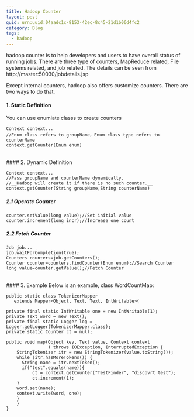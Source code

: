 ```yaml
---
title: Hadoop Counter
layout: post
guid: urn:uuid:04aadc1c-8153-42ec-8c45-21d1b06d4fc2
category: Blog
tags:
  - hadoop
---
```

hadoop counter is to help developers and users to have overall status of running jobs. There are three type of counters, MapReduce related, File systems related, and job related. The details can be seen from http://master:50030/jobdetails.jsp

Except internal counters, hadoop also offers customize counters. There are two ways to do that.

#### 1. Static Definition
You can use enumiate classs to create counters

    Context context...  
    //Enum class refers to groupName，Enum class type refers to counterName  
    context.getCounter(Enum enum)  
<br>
#### 2. Dynamic Definition

    Context context...  
    //Pass groupName and counterName dynamically. 
    //__Hadoop will create it if there is no such counter.__  
    context.getCounter(String groupName,String counterName)  

##### 2.1 Operate Counter
    counter.setValue(long value);//Set initial value
    counter.increment(long incr);//Increase one count
##### 2.2 Fetch Counter

    Job job...  
    job.waitForCompletion(true);  
    Counters counters=job.getCounters();  
    Counter counter=counters.findCounter(Enum enum);//Search Counter  
    long value=counter.getValue();//Fetch Counter 
<br>
#### 3. Example
Below is an example, class WordCountMap: 
    
    public static class TokenizerMapper   
       extends Mapper<Object, Text, Text, IntWritable>{  
      
    private final static IntWritable one = new IntWritable(1);  
    private Text word = new Text();  
    private final static Logger log = Logger.getLogger(TokenizerMapper.class);  
    private static Counter ct = null;  
      
    public void map(Object key, Text value, Context context  
                    ) throws IOException, InterruptedException {  
        StringTokenizer itr = new StringTokenizer(value.toString());  
        while (itr.hasMoreTokens()) {  
          String name = itr.nextToken();  
          if("test".equals(name)){  
              ct = context.getCounter("TestFinder", "discovrt test");  
              ct.increment(1);  
        }  
        word.set(name);  
        context.write(word, one);  
        }  
        }  
    } 

